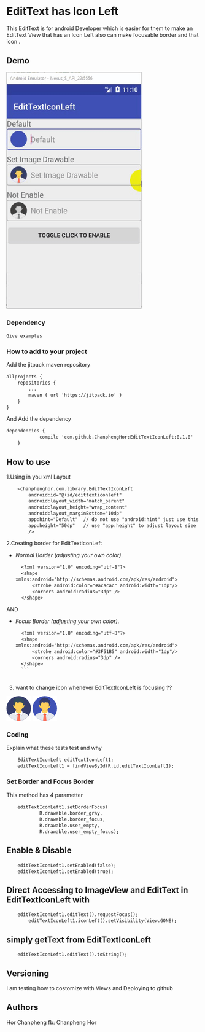 # EditText has Icon Left

This EditText is for android Developer which is easier for them to make an EditText View that has an Icon Left also can make focusable border and that icon .

## Demo
![alt text](https://github.com/ChanphengHor/EditTextIconLeft/blob/master/screens/screen1.gif)
### Dependency



```
Give examples
```

### How to add to your project

Add the jitpack maven repository

```
allprojects {
	repositories {
		...
		maven { url 'https://jitpack.io' }
	}
}
```

And Add the dependency

```
dependencies {
	        compile 'com.github.ChanphengHor:EditTextIconLeft:0.1.0'
	}
```

## How to use

1.Using in you xml Layout 

```
	<chanphenghor.com.library.EditTextIconLeft
		android:id="@+id/edittexticonleft"
		android:layout_width="match_parent"
		android:layout_height="wrap_content"
		android:layout_marginBottom="10dp"
		app:hint="Default"  // do not use "android:hint" just use this
		app:height="50dp"   // use "app:height" to adjust layout size
		/>
```
2.Creating border for EditTextIconLeft

 * *Normal Border (adjusting your own color)*.
  	```
      <?xml version="1.0" encoding="utf-8"?>
      <shape xmlns:android="http://schemas.android.com/apk/res/android">
          <stroke android:color="#acacac" android:width="1dp"/>
          <corners android:radius="3dp" />
      </shape>
      ```
      
AND
* *Focus Border (adjusting your own color)*.

	```
      <?xml version="1.0" encoding="utf-8"?>
      <shape xmlns:android="http://schemas.android.com/apk/res/android">
          <stroke android:color="#3F51B5" android:width="1dp"/>
          <corners android:radius="3dp" />
      </shape>
      ```
      
 3. want to change icon whenever EditTextIconLeft is focusing ??
  
  ![alt text](https://github.com/ChanphengHor/EditTextIconLeft/blob/master/screens/user_empty.png) ![alt text](https://github.com/ChanphengHor/EditTextIconLeft/blob/master/screens/user_empty_focus.png)
  
### Coding

Explain what these tests test and why

```
	EditTextIconLeft editTextIconLeft1;
	editTextIconLeft1 = findViewById(R.id.editTextIconLeft1);
```

### Set Border and Focus Border

This method has 4 parametter 

```
	editTextIconLeft1.setBorderFocus(
			R.drawable.border_gray,
			R.drawable.border_focus,
			R.drawable.user_empty,
			R.drawable.user_empty_focus);
```

## Enable & Disable

```
	editTextIconLeft1.setEnabled(false);
	editTextIconLeft1.setEnabled(true);

```

## Direct Accessing to ImageView and EditText in EditTextIconLeft with

```
	editTextIconLeft1.editText().requestFocus();
        editTextIconLeft1.iconLeft().setVisibility(View.GONE);

```

## simply getText from EditTextIconLeft

```
	editTextIconLeft1.editText().toString();

```
## Versioning

I am testing how to costomize with Views and Deploying to github

## Authors

Hor Chanpheng 
fb: Chanpheng Hor


